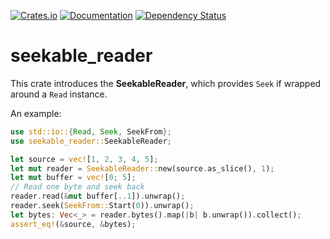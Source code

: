 [![Crates.io](https://img.shields.io/crates/v/seekable_reader.svg)](https://crates.io/crates/seekable_reader)
[![Documentation](https://docs.rs/seekable_reader/badge.svg)](https://docs.rs/crate/seekable_reader/)
[![Dependency Status](https://deps.rs/crate/seekable_reader/0.1.0/status.svg)](https://deps.rs/crate/seekable_reader/0.1.0)

# seekable_reader
This crate introduces the **SeekableReader**, which provides `Seek` if wrapped around a `Read` instance.

An example:
```rust
use std::io::{Read, Seek, SeekFrom};
use seekable_reader::SeekableReader;

let source = vec![1, 2, 3, 4, 5];
let mut reader = SeekableReader::new(source.as_slice(), 1);
let mut buffer = vec![0; 5];
// Read one byte and seek back
reader.read(&mut buffer[..1]).unwrap();
reader.seek(SeekFrom::Start(0)).unwrap();
let bytes: Vec<_> = reader.bytes().map(|b| b.unwrap()).collect();
assert_eq!(&source, &bytes);
```